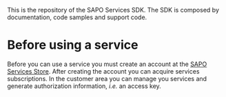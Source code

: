 This is the repository of the SAPO Services SDK. The SDK is composed by documentation, code samples and support code.

Before using a service
=================

Before you can use a service you must create an account at the [SAPO Services Store](https://store.services.sapo.pt/). After creating the account you can acquire services subscriptions. In the customer area you can manage you services and generate authorization information, _i.e._ an access key.

